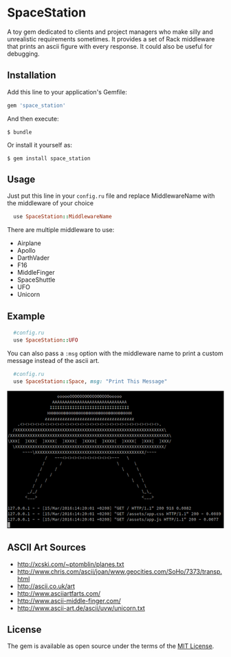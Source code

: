 # SpaceStation

A toy gem dedicated to clients and project managers who make silly and unrealistic requirements sometimes.
It provides a set of Rack middleware that prints an ascii figure with every response.
It could also be useful for debugging.

## Installation

Add this line to your application's Gemfile:

```ruby
gem 'space_station'
```

And then execute:

    $ bundle

Or install it yourself as:

    $ gem install space_station

## Usage

Just put this line in your `config.ru` file and replace MiddlewareName with the middleware of your choice

```ruby
  use SpaceStation::MiddlewareName
```

There are multiple middleware to use:
- Airplane
- Apollo
- DarthVader
- F16
- MiddleFinger
- SpaceShuttle
- UFO
- Unicorn

## Example

```ruby
  #config.ru
  use SpaceStation::UFO
```

You can also pass a `:msg` option with the middleware name to print a custom message instead of the ascii art.

```ruby
  #config.ru
  use SpaceStation::Space, msg: "Print This Message"
```

![UFO Example](/ufo_example.png)

## ASCII Art Sources
- http://xcski.com/~ptomblin/planes.txt
- http://www.chris.com/ascii/joan/www.geocities.com/SoHo/7373/transp.html
- http://ascii.co.uk/art
- http://www.asciiartfarts.com/
- http://www.ascii-middle-finger.com/
- http://www.ascii-art.de/ascii/uvw/unicorn.txt


## License

The gem is available as open source under the terms of the [MIT License](http://opensource.org/licenses/MIT).
